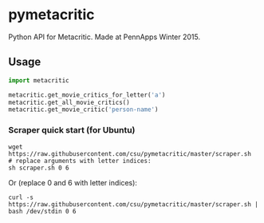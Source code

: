 # pymetacritic
Python API for Metacritic. Made at PennApps Winter 2015.

## Usage
```python
import metacritic

metacritic.get_movie_critics_for_letter('a')
metacritic.get_all_movie_critics()
metacritic.get_movie_critic('person-name')
```

### Scraper quick start (for Ubuntu)
```shell
wget https://raw.githubusercontent.com/csu/pymetacritic/master/scraper.sh
# replace arguments with letter indices:
sh scraper.sh 0 6
```

Or (replace 0 and 6 with letter indices):
```shell
curl -s https://raw.githubusercontent.com/csu/pymetacritic/master/scraper.sh | bash /dev/stdin 0 6
```